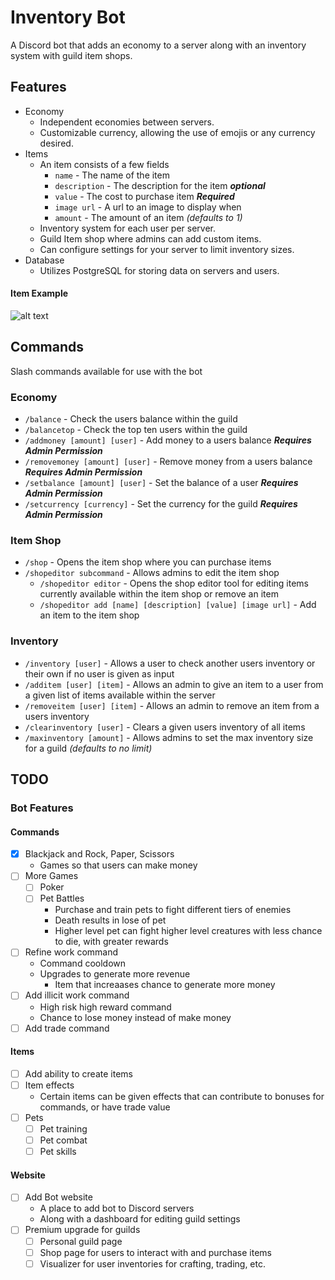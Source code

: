 # Inventory Bot
A Discord bot that adds an economy to a server along with an inventory system with guild item shops.

## Features

  * Economy
    - Independent economies between servers.
    - Customizable currency, allowing the use of emojis or any currency desired.
  * Items
    - An item consists of a few fields
        - ```name``` - The name of the item
        - ```description``` - The description for the item ***optional***
        - ```value``` - The cost to purchase item **_Required_**
        - ```image url``` - A url to an image to display when
        - ```amount``` - The amount of an item *(defaults to 1)*
    - Inventory system for each user per server.
    - Guild Item shop where admins can add custom items.
    - Can configure settings for your server to limit inventory sizes.
  * Database
    - Utilizes PostgreSQL for storing data on servers and users.
#### Item Example
![alt text](https://i.imgur.com/QhRvk6a.png "Item example in Discord")  

## Commands
Slash commands available for use with the bot
### Economy
  * ```/balance``` - Check the users balance within the guild
  * ```/balancetop``` - Check the top ten users within the guild
  * ```/addmoney [amount] [user]``` - Add money to a users balance ***Requires Admin Permission***
  * ```/removemoney [amount] [user]``` - Remove money from a users balance ***Requires Admin Permission***
  * ```/setbalance [amount] [user]``` - Set the balance of a user ***Requires Admin Permission***
  * ```/setcurrency [currency]``` - Set the currency for the guild ***Requires Admin Permission***

### Item Shop
  * ```/shop``` - Opens the item shop where you can purchase items
  * ```/shopeditor subcommand``` - Allows admins to edit the item shop
      - ```/shopeditor editor``` - Opens the shop editor tool for editing items currently available within the item shop or remove an item
      - ```/shopeditor add [name] [description] [value] [image url]``` - Add an item to the item shop
### Inventory
  * ```/inventory [user]``` - Allows a user to check another users inventory or their own if no user is given as input
  * ```/additem [user] [item]``` - Allows an admin to give an item to a user from a given list of items available within the server
  * ```/removeitem [user] [item]``` - Allows an admin to remove an item from a users inventory
  * ```/clearinventory [user]``` - Clears a given users inventory of all items
  * ```/maxinventory [amount]``` - Allows admins to set the max inventory size for a guild *(defaults to no limit)*

## TODO

### Bot Features
#### Commands
- [x] Blackjack and Rock, Paper, Scissors
  - Games so that users can make money
- [ ] More Games
  - [ ] Poker
  - [ ] Pet Battles
    - Purchase and train pets to fight different tiers of enemies
    - Death results in lose of pet
    - Higher level pet can fight higher level creatures with less chance to die, with greater rewards
- [ ] Refine work command
  - Command cooldown
  - Upgrades to generate more revenue
    - Item that increaases chance to generate more money
- [ ] Add illicit work command
  - High risk high reward command
  - Chance to lose money instead of make money
- [ ] Add trade command
#### Items
- [ ] Add ability to create items
- [ ] Item effects
  - Certain items can be given effects that can contribute to bonuses for commands, or have trade value
- [ ] Pets
  - [ ] Pet training
  - [ ] Pet combat
  - [ ] Pet skills

#### Website
- [ ] Add Bot website
  - A place to add bot to Discord servers
  - Along with a dashboard for editing guild settings
- [ ] Premium upgrade for guilds
  - [ ] Personal guild page
  - [ ] Shop page for users to interact with and purchase items
  - [ ] Visualizer for user inventories for crafting, trading, etc.
